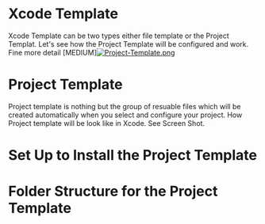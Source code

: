 # Xcode Template

Xcode Template can be two types either file template or the Project Templat. Let's see how the Project Template will be configured and work. Fine more detail [MEDIUM][![Project-Template.png](https://i.postimg.cc/TwBw91dD/Project-Template.png)](https://postimg.cc/47bs4Jhf)

# Project Template

Project template is nothing but the group of resuable files which will be created automatically when you select and configure your project. How Project template will be look like in Xcode. See Screen Shot.

# Set Up to Install the Project Template


# Folder Structure for the Project Template
